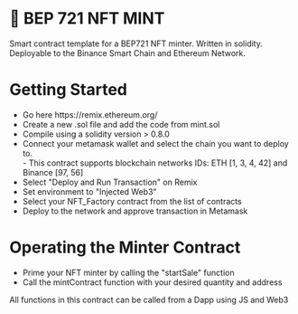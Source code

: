# 🥷 BEP 721 NFT MINT
Smart contract template for a BEP721 NFT minter. Written in solidity. Deployable to the Binance Smart Chain and Ethereum Network.

<h1>Getting Started</h1>
<ul>
  <li>Go here  https://remix.ethereum.org/</li>
  <li>Create a new .sol file and add the code from mint.sol</li>

  <li>Compile using a solidity version > 0.8.0</li>

  <li>Connect your metamask wallet and select the chain you want to deploy to.
  <br />
  - This contract supports blockchain networks IDs: ETH [1, 3, 4, 42] and Binance [97, 56]
  </li>

  <li>Select "Deploy and Run Transaction" on Remix</li>
  <li>Set environment to "Injected Web3"</li>
  <li>Select your NFT_Factory contract from the list of contracts</li>
  <li>Deploy to the network and approve transaction in Metamask</li>
</ul>

<h1>Operating the Minter Contract</h1>
<ul>
  <li>Prime your NFT minter by calling the "startSale" function</li>
  <li>Call the mintContract function with your desired quantity and address</li>
</ul>

All functions in this contract can be called from a Dapp using JS and Web3
